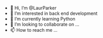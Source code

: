 - 👋 Hi, I’m @LaurParker
- 👀 I’m interested in back end development
- 🌱 I’m currently learning Python
- 💞️ I’m looking to collaborate on ...
- 📫 How to reach me ...

<!---
LaurParker/LaurParker is a ✨ special ✨ repository because its `README.md` (this file) appears on your GitHub profile.
You can click the Preview link to take a look at your changes.
--->
